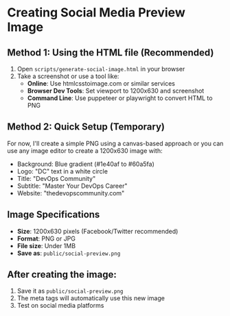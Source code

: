 # Creating Social Media Preview Image

## Method 1: Using the HTML file (Recommended)

1. Open `scripts/generate-social-image.html` in your browser
2. Take a screenshot or use a tool like:
   - **Online**: Use htmlcsstoimage.com or similar services
   - **Browser Dev Tools**: Set viewport to 1200x630 and screenshot
   - **Command Line**: Use puppeteer or playwright to convert HTML to PNG

## Method 2: Quick Setup (Temporary)

For now, I'll create a simple PNG using a canvas-based approach or you can use any image editor to create a 1200x630 image with:

- Background: Blue gradient (#1e40af to #60a5fa)
- Logo: "DC" text in a white circle
- Title: "DevOps Community" 
- Subtitle: "Master Your DevOps Career"
- Website: "thedevopscommunity.com"

## Image Specifications

- **Size**: 1200x630 pixels (Facebook/Twitter recommended)
- **Format**: PNG or JPG
- **File size**: Under 1MB
- **Save as**: `public/social-preview.png`

## After creating the image:

1. Save it as `public/social-preview.png`
2. The meta tags will automatically use this new image
3. Test on social media platforms